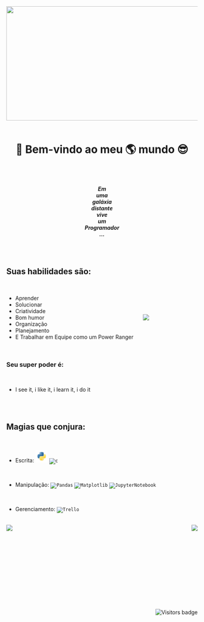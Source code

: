 

  <img align="center" width="960" height="300" src="https://media.giphy.com/media/35MG6KoNC3zyAkGes0/giphy.gif" />

<br />
<br />

<h1 align="center"  size="30px">
                     🎉 Bem-vindo ao meu 🌎 mundo 😎
</h1>

<br />
<br />

<p align="center">
  <i><b>Em<br>uma<br>galáxia<br>distante<br>vive<br>um<br>Programador<br>...</b></i>
</p>

<br />
<br />

## Suas habilidades são:

<br />

 - Aprender 
 - Solucionar             
 - Criatividade            
 - Bom humor                            <img align="right" width="30%" src=https://media.giphy.com/media/26gR2f01UTynjCPNS/giphy.gif />
 - Organização
 - Planejamento
 - E Trabalhar em Equipe como um Power Ranger                                 

<br />

### Seu super poder é:

<br />

- I see it,  i like it,  i learn it,  i do it

<br />
<br />

## Magias que conjura:

<br />

- Escrita:
<code><img height="32" src="https://raw.githubusercontent.com/github/explore/80688e429a7d4ef2fca1e82350fe8e3517d3494d/topics/python/python.png" alt="Python"/></code>
<code><img height="32" src="https://cdn.iconscout.com/icon/free/png-512/c-programming-569564.png" alt="c"/></code>

<br />

- Manipulação:
<code><img height="32" src="https://p.kindpng.com/picc/s/574-5747046_python-pandas-logo-transparent-hd-png-download.png" alt="Pandas"/></code>
<code><img height="32" src="https://miro.medium.com/max/805/0*lheOLngZH18XLnoq.jpg" alt="Matplotlib"/></code>
<code><img height="32" src="https://www.seekpng.com/png/detail/410-4104604_here-is-how-to-add-a-shortcut-of.png" alt="JupyterNotebook"/></code>

<br />

- Gerenciamento:
<code><img height="32" src="https://cdn.iconscout.com/icon/free/png-512/trello-6-569395.png" alt="Trello"/></code>

 

<br />


<img align="right" src="https://github-readme-stats.vercel.app/api/top-langs/?username=DirceuSilvestre&theme=radical" />
<img align="left" src="https://github-readme-stats.vercel.app/api?username=DirceuSilvestre&show_icons=true&theme=radical" />

<br />
<br />
<br />
<br />
<br />
<br />
<br />
<br />
<br />
<br />
<br />
<br />
<br />

<a href="https://badges.pufler.dev">
      <img align="right" src="https://badges.pufler.dev/visits/DirceuSilvestre/DirceuSilvestre" alt="Visitors badge" />
   </a>



<!--
**DirceuSilvestre/DirceuSilvestre** is a ✨ _special_ ✨ repository because its `README.md` (this file) appears on your GitHub profile.

Here are some ideas to get you started:

- 🔭 I’m currently working on ...
- 🌱 I’m currently learning ...
- 👯 I’m looking to collaborate on ...
- 🤔 I’m looking for help with ...
- 💬 Ask me about ...
- 📫 How to reach me: ...
- 😄 Pronouns: ...
- ⚡ Fun fact: ...
-->





